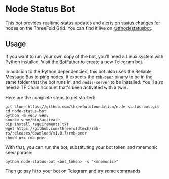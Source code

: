 # Node Status Bot
This bot provides realtime status updates and alerts on status changes for nodes on the ThreeFold Grid. You can find it live on [@tfnodestatusbot](https://t.me/tfnodestatusbot).

## Usage

If you want to run your own copy of the bot, you'll need a Linux system with Python installed. Visit the [BotFather](https://t.me/BotFather) to create a new Telegram bot.

In addition to the Python dependencies, this bot also uses the Reliable Message Bus to ping nodes. It expects the [`rmb-peer`](https://github.com/threefoldtech/rmb-rs) binary to be in the same folder that the bot runs in, and `redis-server` to be installed. You'll also need a TF Chain account that's been activated with a twin.

Here are the complete steps to get started:

```
git clone https://github.com/threefoldfoundation/node-status-bot.git
cd node-status-bot
python -m venv venv
source venv/bin/activate
pip install requirements.txt
wget https://github.com/threefoldtech/rmb-rs/releases/download/v1.0.7/rmb-peer
chmod u+x rmb-peer
```

With that, you can run the bot, substituting your bot token and mnemonic seed phrase:

```
python node-status-bot <bot_token> -s "<mnemonic>"
```

Then go say hi to your bot on Telegram and try some commands.

